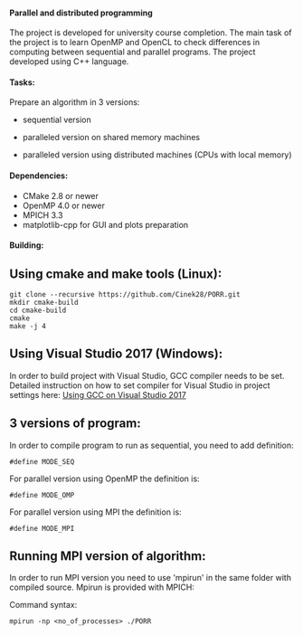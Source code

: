 #### Parallel and distributed programming

The project is developed for university course completion. The main task of the project is to
learn OpenMP and OpenCL to check differences in computing between sequential and parallel programs.
The project developed using C++ language.


#### Tasks:
Prepare an algorithm in 3 versions:

* sequential version

* paralleled version on shared memory machines

* paralleled version using distributed machines (CPUs with local memory)

#### Dependencies:

* CMake 2.8 or newer 
* OpenMP 4.0 or newer
* MPICH 3.3
* matplotlib-cpp for GUI and plots preparation

#### Building:

## Using cmake and make tools (Linux):

````
git clone --recursive https://github.com/Cinek28/PORR.git
mkdir cmake-build
cd cmake-build
cmake
make -j 4
````

## Using Visual Studio 2017 (Windows):

In order to build project with Visual Studio, GCC compiler needs to be set.
Detailed instruction on how to set compiler for Visual Studio in project settings here:
[Using GCC on Visual Studio 2017](https://blogs.msdn.microsoft.com/vcblog/2017/03/07/use-any-c-compiler-with-visual-studio/)

## 3 versions of program:

In order to compile program to run as sequential, you need to add definition:

````
#define MODE_SEQ
````

For parallel version using OpenMP the definition is:

````
#define MODE_OMP
````

For parallel version using MPI the definition is:

````
#define MODE_MPI
````

## Running MPI version of algorithm:

In order to run MPI version you need to use 'mpirun' in the same folder with compiled source. 
Mpirun is provided with MPICH:

Command syntax:

````
mpirun -np <no_of_processes> ./PORR
````
 

